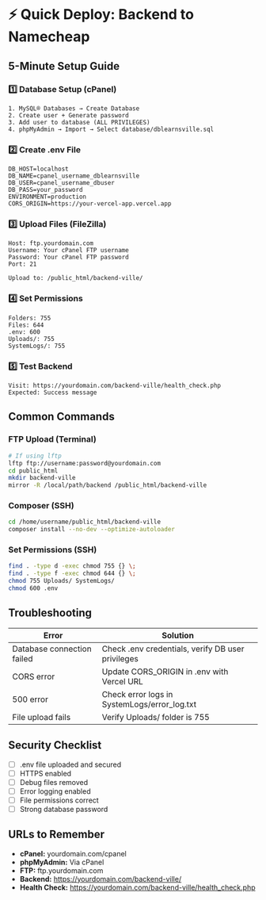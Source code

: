 # ⚡ Quick Deploy: Backend to Namecheap

## 5-Minute Setup Guide

### 1️⃣ Database Setup (cPanel)
```
1. MySQL® Databases → Create Database
2. Create user + Generate password
3. Add user to database (ALL PRIVILEGES)
4. phpMyAdmin → Import → Select database/dblearnsville.sql
```

### 2️⃣ Create .env File
```env
DB_HOST=localhost
DB_NAME=cpanel_username_dblearnsville
DB_USER=cpanel_username_dbuser
DB_PASS=your_password
ENVIRONMENT=production
CORS_ORIGIN=https://your-vercel-app.vercel.app
```

### 3️⃣ Upload Files (FileZilla)
```
Host: ftp.yourdomain.com
Username: Your cPanel FTP username
Password: Your cPanel FTP password
Port: 21

Upload to: /public_html/backend-ville/
```

### 4️⃣ Set Permissions
```
Folders: 755
Files: 644
.env: 600
Uploads/: 755
SystemLogs/: 755
```

### 5️⃣ Test Backend
```
Visit: https://yourdomain.com/backend-ville/health_check.php
Expected: Success message
```

## Common Commands

### FTP Upload (Terminal)
```bash
# If using lftp
lftp ftp://username:password@yourdomain.com
cd public_html
mkdir backend-ville
mirror -R /local/path/backend /public_html/backend-ville
```

### Composer (SSH)
```bash
cd /home/username/public_html/backend-ville
composer install --no-dev --optimize-autoloader
```

### Set Permissions (SSH)
```bash
find . -type d -exec chmod 755 {} \;
find . -type f -exec chmod 644 {} \;
chmod 755 Uploads/ SystemLogs/
chmod 600 .env
```

## Troubleshooting

| Error | Solution |
|-------|----------|
| Database connection failed | Check .env credentials, verify DB user privileges |
| CORS error | Update CORS_ORIGIN in .env with Vercel URL |
| 500 error | Check error logs in SystemLogs/error_log.txt |
| File upload fails | Verify Uploads/ folder is 755 |

## Security Checklist
- [ ] .env file uploaded and secured
- [ ] HTTPS enabled
- [ ] Debug files removed
- [ ] Error logging enabled
- [ ] File permissions correct
- [ ] Strong database password

## URLs to Remember
- **cPanel:** yourdomain.com/cpanel
- **phpMyAdmin:** Via cPanel
- **FTP:** ftp.yourdomain.com
- **Backend:** https://yourdomain.com/backend-ville/
- **Health Check:** https://yourdomain.com/backend-ville/health_check.php

